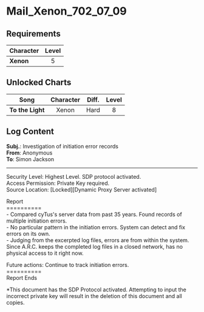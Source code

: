 # Mail_Xenon_702_07_09
## Requirements
|Character|Level|
|---------|:---:|
|**Xenon**|  5  |

## Unlocked Charts
|      Song      |Character|Diff.|Level|
|----------------|:-------:|:---:|:---:|
|**To the Light**|  Xenon  |Hard |  8  |

## Log Content
**Subj.**: Investigation of initiation error records<br>
**From**: Anonymous<br>
**To**: Simon Jackson
___
Security Level: Highest Level. SDP protocol activated.<br>
Access Permission: Private Key required.<br>
Source Location: [Locked][Dynamic Proxy Server activated]

Report<br>
==========<br>
\- Compared cyTus's server data from past 35 years. Found records of multiple initiation errors.<br>
\- No particular pattern in the initiation errors. System can detect and fix errors on its own.<br>
\- Judging from the excerpted log files, errors are from within the system. Since A.R.C. keeps the completed log files in a closed network, has no physical access to it right now.

Future actions: Continue to track initiation errors.<br>
==========<br>
Report Ends

\*This document has the SDP Protocol activated. Attempting to input the incorrect private key will result in the deletion of this document and all copies.
